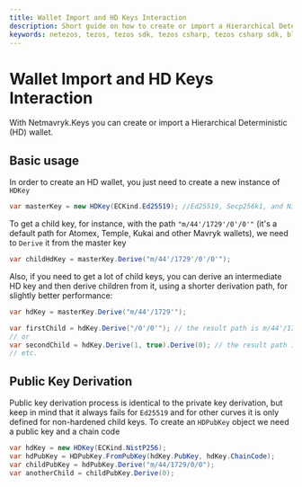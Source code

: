 ```yaml
---
title: Wallet Import and HD Keys Interaction
description: Short guide on how to create or import a Hierarchical Deterministic (HD) wallet.
keywords: netezos, tezos, tezos sdk, tezos csharp, tezos csharp sdk, blockchain, blockchain sdk, hierarchical deterministic, hd, kukai, atomex, temple wallet, slip-0010, bip-32
---
```


# Wallet Import and HD Keys Interaction
With Netmavryk.Keys you can create or import a Hierarchical Deterministic (HD) wallet.

## Basic usage

In order to create an HD wallet, you just need to create a new instance of `HDKey`

```cs
var masterKey = new HDKey(ECKind.Ed25519); //Ed25519, Secp256k1, and NistP256 are available
```

To get a child key, for instance, with the path `"m/44'/1729'/0'/0'"` (it's a default path for Atomex, Temple, Kukai and other Mavryk wallets), we need to `Derive` it from the master key

```cs
var childHdKey = masterKey.Derive("m/44'/1729'/0'/0'");
```

Also, if you need to get a lot of child keys, you can derive an intermediate HD key and then derive children from it, using a shorter derivation path, for slightly better performance:

```cs
var hdKey = masterKey.Derive("m/44'/1729'");

var firstChild = hdKey.Derive("/0'/0'"); // the result path is m/44'/1729'/0'/0'
// or
var secondChild = hdKey.Derive(1, true).Derive(0); // the result path is m/44'/1729'/1'/0
// etc.
```

## Public Key Derivation

Public key derivation process is identical to the private key derivation, but keep in mind that it always fails for `Ed25519` and for other curves it is only defined for non-hardened child keys.
To create an `HDPubKey` object we need a public key and a chain code

```cs
var hdKey = new HDKey(ECKind.NistP256);
var hdPubKey = HDPubKey.FromPubKey(hdKey.PubKey, hdKey.ChainCode);
var childPubKey = hdPubKey.Derive("m/44/1729/0/0");
var anotherChild = childPubKey.Derive(0);
```
